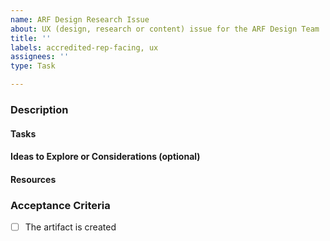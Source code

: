 ```yaml
---
name: ARF Design Research Issue
about: UX (design, research or content) issue for the ARF Design Team
title: ''
labels: accredited-rep-facing, ux
assignees: ''
type: Task

---
```


<!-- Title ^^ : Provide a concise summary of the task. For tasks related to specific studies, prepend the study's abbreviation to the title. -->

### Description
<!-- Include problem statement or user story associated with the issue. What are we trying to solve or accomplish at a high-level and why. -->

<!-- Provide some more detail as needed. This might include: Expected Output of the work; Fidelity/level of detail for the work; High level methodology, research goal or hypothesis; What is definitely NOT in scope. -->

#### Tasks
<!-- List out proposed tasks to complete this work. This should be clear enough that someone picking up this ticket has clarity on how they should approach the work. -->

#### Ideas to Explore or Considerations (optional)
<!-- Provide additional context on what to explore or consider. -->

#### Resources
<!-- Relevant links to complete the ticket -->

### Acceptance Criteria
- [ ] The artifact is created
